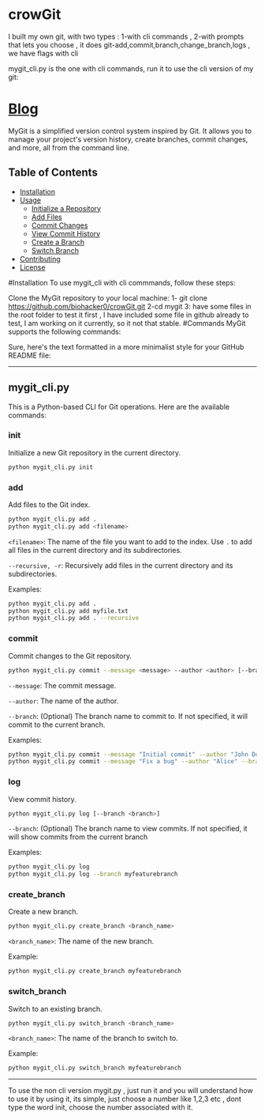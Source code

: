 # crowGit
I built my own git, with two types : 1-with cli commands , 2-with prompts that lets you choose , it does git-add,commit,branch,change_branch,logs , we have flags with cli 

 mygit_cli.py is the one with cli commands, run it to use the cli version of my git:

# [Blog](https://corvus-ikshana.hashnode.dev/building-a-simple-gitcrowgit-like-version-control-system-in-python)
 

MyGit is a simplified version control system inspired by Git. It allows you to manage your project's version history, create branches, commit changes, and more, all from the command line.

## Table of Contents

- [Installation](#installation)
- [Usage](#usage)
  - [Initialize a Repository](#initialize-a-repository)
  - [Add Files](#add-files)
  - [Commit Changes](#commit-changes)
  - [View Commit History](#view-commit-history)
  - [Create a Branch](#create-a-branch)
  - [Switch Branch](#switch-branch)
- [Contributing](#contributing)
- [License](#license)

#Installation
To use mygit_cli with cli commmands, follow these steps:

Clone the MyGit repository to your local machine:
1- git clone https://github.com/biohacker0/crowGit.git
2-cd mygit
3: have some files in the root folder to test it first , I have included some file in github already to test, I am working on it currently, so it not that stable.
#Commands
MyGit supports the following commands:

Sure, here's the text formatted in a more minimalist style for your GitHub README file:

---

## mygit_cli.py

This is a Python-based CLI for Git operations. Here are the available commands:

### init

Initialize a new Git repository in the current directory.

```bash
python mygit_cli.py init
```

### add

Add files to the Git index.

```bash
python mygit_cli.py add .
python mygit_cli.py add <filename>
```

`<filename>`: The name of the file you want to add to the index. Use `.` to add all files in the current directory and its subdirectories.

`--recursive, -r`: Recursively add files in the current directory and its subdirectories.

Examples:

```bash
python mygit_cli.py add .
python mygit_cli.py add myfile.txt
python mygit_cli.py add . --recursive
```

### commit

Commit changes to the Git repository.

```bash
python mygit_cli.py commit --message <message> --author <author> [--branch <branch>]
```

`--message`: The commit message.

`--author`: The name of the author.

`--branch`: (Optional) The branch name to commit to. If not specified, it will commit to the current branch.

Examples:

```bash
python mygit_cli.py commit --message "Initial commit" --author "John Doe"
python mygit_cli.py commit --message "Fix a bug" --author "Alice" --branch myfeaturebranch
```

### log

View commit history.

```bash
python mygit_cli.py log [--branch <branch>]
```

`--branch`: (Optional) The branch name to view commits. If not specified, it will show commits from the current branch

Examples:

```bash
python mygit_cli.py log
python mygit_cli.py log --branch myfeaturebranch
```

### create_branch

Create a new branch.

```bash
python mygit_cli.py create_branch <branch_name>
```

`<branch_name>`: The name of the new branch.

Example:

```bash
python mygit_cli.py create_branch myfeaturebranch
```

### switch_branch

Switch to an existing branch.

```bash
python mygit_cli.py switch_branch <branch_name>
```

`<branch_name>`: The name of the branch to switch to.

Example:

```bash
python mygit_cli.py switch_branch myfeaturebranch
```

---------------------------------------------------------------------------------------------------------------------------------------------------------------------------------------------

To use the non cli version mygit.py , just run it and you will understand how to use it by using it, its simple, just choose a number like 1,2,3 etc , dont type the word init, choose the number associated with it.











